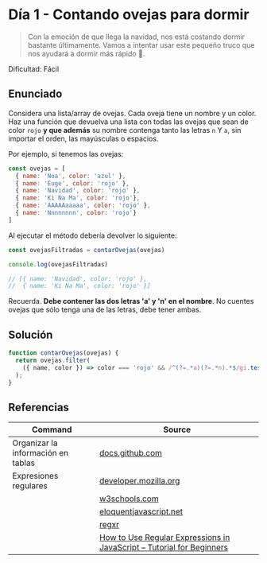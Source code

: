 # Día 1 - Contando ovejas para dormir 

> Con la emoción de que llega la navidad, nos está costando dormir bastante últimamente. Vamos a intentar usar este pequeño truco que nos ayudará a dormir más rápido 🐑.

Dificultad: Fácil

## Enunciado

Considera una lista/array de ovejas. Cada oveja tiene un nombre y un color. Haz una función que devuelva una lista con todas las ovejas que sean de color `rojo` **y que además** su nombre contenga tanto las letras `n` Y `a`, sin importar el orden, las mayúsculas o espacios.

Por ejemplo, si tenemos las ovejas:

```js
const ovejas = [
  { name: 'Noa', color: 'azul' },
  { name: 'Euge', color: 'rojo' },
  { name: 'Navidad', color: 'rojo' },
  { name: 'Ki Na Ma', color: 'rojo'},
  { name: 'AAAAAaaaaa', color: 'rojo' },
  { name: 'Nnnnnnnn', color: 'rojo'}
]
```

Al ejecutar el método debería devolver lo siguiente:

```js
const ovejasFiltradas = contarOvejas(ovejas)

console.log(ovejasFiltradas)

// [{ name: 'Navidad', color: 'rojo' },
//  { name: 'Ki Na Ma', color: 'rojo' }]
```

Recuerda. **Debe contener las dos letras 'a' y 'n' en el nombre**. No cuentes ovejas que sólo tenga una de las letras, debe tener ambas.

## Solución

```js
function contarOvejas(ovejas) {
  return ovejas.filter(
    ({ name, color }) => color === 'rojo' && /^(?=.*a)(?=.*n).*$/gi.test(name)
  );
}
```

## Referencias

| Command | Source |
| --- | --- |
| Organizar la información en tablas | [docs.github.com](https://docs.github.com/es/get-started/writing-on-github/working-with-advanced-formatting/organizing-information-with-tables) |
| Expresiones regulares | [developer.mozilla.org](https://developer.mozilla.org/es/docs/Web/JavaScript/Guide/Regular_Expressions) |
| | [w3schools.com](https://www.w3schools.com/js/js_regexp.asp) |
| | [eloquentjavascript.net](https://eloquentjavascript.net/09_regexp.html) |
| | [regxr](https://regexr.com) |
| | [How to Use Regular Expressions in JavaScript – Tutorial for Beginners](https://www.freecodecamp.org/news/regular-expressions-for-beginners) |
